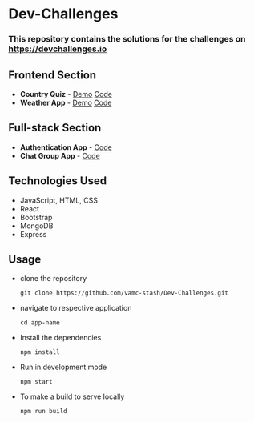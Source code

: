 # Dev-Challenges

### This repository contains the solutions for the challenges on https://devchallenges.io


## Frontend Section
  - <b>Country Quiz</b> - [Demo](http://violet-screw.surge.sh/)  [Code](https://github.com/vamc-stash/Dev-Challenges/tree/master/country-quiz)
  - <b>Weather App</b> - [Demo](http://last-news.surge.sh/)  [Code](https://github.com/vamc-stash/Dev-Challenges/tree/master/weather-app)
  
## Full-stack Section
  - <b>Authentication App</b> - [Code](https://github.com/vamc-stash/Dev-Challenges/tree/master/authentication-app)
  - <b>Chat Group App</b> - [Code](https://github.com/vamc-stash/Dev-Challenges/tree/master/chat-app)

## Technologies Used
  - JavaScript, HTML, CSS
  - React
  - Bootstrap
  - MongoDB
  - Express

## Usage
  - clone the repository
    ```
    git clone https://github.com/vamc-stash/Dev-Challenges.git
    ```
  - navigate to respective application
    ```
    cd app-name
    ```
  - Install the dependencies
    ```
    npm install
    ```
  - Run in development mode
    ```
    npm start
    ```
  - To make a build to serve locally
    ```
    npm run build
    ```
